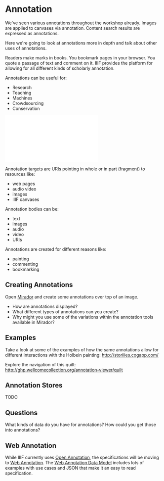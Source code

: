 # Annotation

<!-- #todo:730 write annotation section -->

We've seen various annotations throughout the workshop already. Images are applied to canvases via annotation. Content search results are expressed as annotations.

<!-- #todo:360 are there other instance in the workshop where we've already mentioned annotations? -->

Here we're going to look at annotations more in depth and talk about other uses of annotations.

Readers make marks in books. You bookmark pages in your browser. You quote a passage of text and comment on it. IIIF provides the platform for allowing for all different kinds of scholarly annotation.

Annotations can be useful for:
- Research
- Teaching
- Machines
- Crowdsourcing
- Conservation

<!-- #todo:530 maybe mention hypothesis? -->

<!-- #todo:210 While annotation is specified outside of IIIF it is useful to have a basic understanding of how annotations work. -->

<!-- #todo:240 add image of annotations here -->

![](../assets/images/annotation-body-target.md)

Annotation targets are URIs pointing in whole or in part (fragment) to resources like:
- web pages
- audio video
- images
- IIIF canvases

Annotation bodies can be:
- text
- images
- audio
- video
- URIs

Annotations are created for different reasons like:
- painting
- commenting
- bookmarking

## Creating Annotations

Open [Mirador](../presentation/mirador.md) and create some annotations over top of an image.

- How are annotations displayed?
- What different types of annotations can you create?
- Why might you use some of the variations within the annotation tools available in Mirador?

## Examples

Take a look at some of the examples of how the same annotations allow for different interactions with the Holbein painting:
http://storiiies.cogapp.com/

Explore the navigation of this quilt:
http://ghp.wellcomecollection.org/annotation-viewer/quilt

## Annotation Stores

TODO

<!-- #todo:790 write section on annotation stores -->

## Questions

What kinds of data do you have for annotations?  How could you get those into annotations?

<!-- #todo:230 add example of hot spot annotation. V&A? -->

## Web Annotation

While IIIF currently uses [Open Annotation][open-annotation], the specifications will be moving to [Web Annotation][web-annotation]. The [Web Annotation Data Model][web-annotation-data-model] includes lots of examples with use cases and JSON that make it an easy to read specification.

[open-annotation]: http://iiif.io/api/annex/openannotation/index.html
[web-annotation]: https://www.w3.org/blog/news/archives/6156
[web-annotation-data-model]: https://www.w3.org/TR/2017/REC-annotation-model-20170223/
